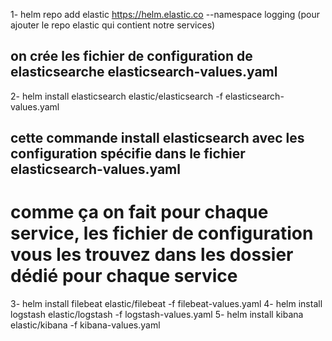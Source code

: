 1- helm repo add elastic https://helm.elastic.co --namespace logging   (pour ajouter le repo elastic qui contient notre services)
  ## on crée les fichier de configuration de elasticsearche elasticsearch-values.yaml
2- helm install elasticsearch elastic/elasticsearch -f elasticsearch-values.yaml
  ## cette commande install elasticsearch avec les configuration spécifie dans le fichier elasticsearch-values.yaml

# comme ça on fait pour chaque service, les fichier de configuration vous les trouvez dans les dossier dédié pour chaque service  
3- helm install filebeat elastic/filebeat -f filebeat-values.yaml
4- helm install logstash elastic/logstash -f logstash-values.yaml
5- helm install kibana elastic/kibana -f kibana-values.yaml

